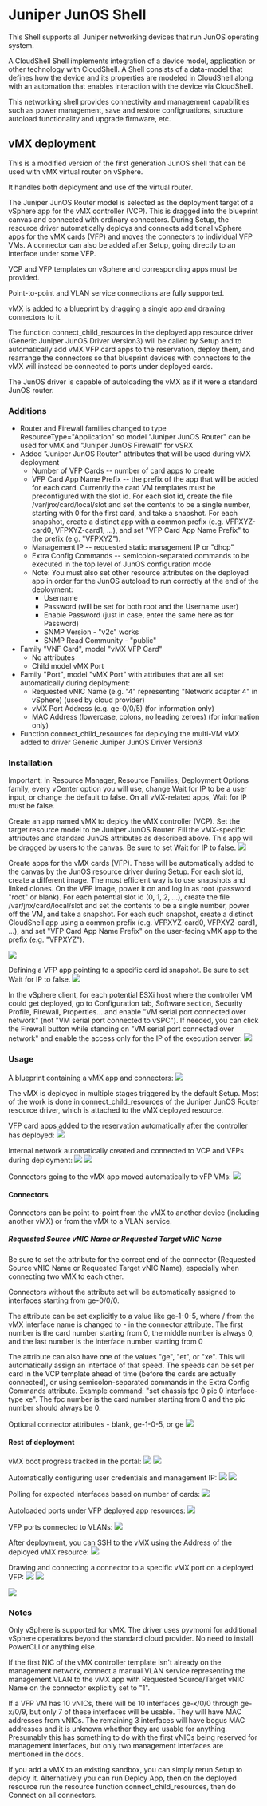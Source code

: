 # Juniper JunOS Shell

This Shell supports all Juniper networking devices that run JunOS operating system.

A CloudShell Shell implements integration of a device model, application or other technology with CloudShell. A Shell consists of a data-model that defines how the device and its properties are modeled in CloudShell along with an automation that enables interaction with the device via CloudShell.

This networking shell provides connectivity and management capabilities such as power management, save and restore configruations, structure autoload functionality and upgrade firmware, etc.

## vMX deployment

This is a modified version of the first generation JunOS shell that can be used with vMX virtual router on vSphere.

It handles both deployment and use of the virtual router.

The Juniper JunOS Router model is selected as the deployment target of a vSphere app for the vMX controller (VCP). This is dragged into the blueprint canvas and connected with ordinary connectors. During Setup, the resource driver automatically deploys and connects additional vSphere apps for the vMX cards (VFP) and moves the connectors to individual VFP VMs. A connector can also be added after Setup, going directly to an interface under some VFP.

VCP and VFP templates on vSphere and corresponding apps must be provided.

Point-to-point and VLAN service connections are fully supported. 

vMX is added to a blueprint by dragging a single app and drawing connectors to it. 

The function connect_child_resources in the deployed app resource driver (Generic Juniper JunOS Driver Version3) will be called by Setup and to automatically add vMX VFP card apps to the reservation, deploy them, and rearrange the connectors so that blueprint devices with connectors to the vMX will instead be connected to ports under deployed cards.

The JunOS driver is capable of autoloading the vMX as if it were a standard JunOS router.

### Additions
- Router and Firewall families changed to type ResourceType="Application" so model "Juniper JunOS Router" can be used for vMX and "Juniper JunOS Firewall" for vSRX
- Added "Juniper JunOS Router" attributes that will be used during vMX deployment
  - Number of VFP Cards -- number of card apps to create
  - VFP Card App Name Prefix -- the prefix of the app that will be added for each card. Currently the card VM templates must be preconfigured with the slot id. For each slot id, create the file /var/jnx/card/local/slot and set the contents to be a single number, starting with 0 for the first card, and take a snapshot. For each snapshot, create a distinct app with a common prefix (e.g. VFPXYZ-card0, VFPXYZ-card1, ...), and set "VFP Card App Name Prefix" to the prefix (e.g. "VFPXYZ").
  - Management IP -- requested static management IP or "dhcp"
  - Extra Config Commands -- semicolon-separated commands to be executed in the top level of JunOS configuration mode
  - Note: You must also set other resource attributes on the deployed app in order for the JunOS autoload to run correctly at the end of the deployment:
    - Username
    - Password (will be set for both root and the Username user)
    - Enable Password (just in case, enter the same here as for Password)
    - SNMP Version - "v2c" works
    - SNMP Read Community - "public"
- Family "VNF Card", model "vMX VFP Card"
  - No attributes
  - Child model vMX Port
- Family "Port", model "vMX Port" with attributes that are all set automatically during deployment:
  - Requested vNIC Name (e.g. "4" representing "Network adapter 4" in vSphere) (used by cloud provider)
  - vMX Port Address (e.g. ge-0/0/5) (for information only)
  - MAC Address (lowercase, colons, no leading zeroes) (for information only)
- Function connect_child_resources for deploying the multi-VM vMX added to driver Generic Juniper JunOS Driver Version3


### Installation

Important: In Resource Manager, Resource Families, Deployment Options family, every vCenter option you will use, change Wait for IP to be a user input, or change the default to false. On all vMX-related apps, Wait for IP must be false. 

Create an app named vMX to deploy the vMX controller (VCP). Set the target resource model to be Juniper JunOS Router. Fill the vMX-specific attributes and standard JunOS attributes as described above. This app will be dragged by users to the canvas. Be sure to set Wait for IP to false.
![](screenshots/vmx_inputs.png)

Create apps for the vMX cards (VFP). These will be automatically added to the canvas by the JunOS resource driver during Setup. For each slot id, create a different image. The most efficient way is to use snapshots and linked clones. On the VFP image, power it on and log in as root (password "root" or blank). For each potential slot id (0, 1, 2, ...), create the file /var/jnx/card/local/slot and set the contents to be a single number, power off the VM, and take a snapshot. For each such snapshot, create a distinct CloudShell app using a common prefix (e.g. VFPXYZ-card0, VFPXYZ-card1, ...), and set "VFP Card App Name Prefix" on the user-facing vMX app to the prefix (e.g. "VFPXYZ").

![](screenshots/vmx_slot_id_snapshots.png)

Defining a VFP app pointing to a specific card id snapshot. Be sure to set Wait for IP to false.
![](screenshots/vmx14.png)

In the vSphere client, for each potential ESXi host where the controller VM could get deployed, go to Configuration tab, Software section, Security Profile, Firewall, Properties... and enable "VM serial port connected over network" (not "VM serial port connected to vSPC"). If needed, you can click the Firewall button while standing on "VM serial port connected over network" and enable the access only for the IP of the execution server.
![](screenshots/esxi_serial.png)


### Usage
A blueprint containing a vMX app and connectors:
![](screenshots/vmx01.png)

The vMX is deployed in multiple stages triggered by the default Setup. Most of the work is done in connect_child_resources of the Juniper JunOS Router resource driver, which is attached to the vMX deployed resource.

VFP card apps added to the reservation automatically after the controller has deployed: 
![](screenshots/vmx03.png)


Internal network automatically created and connected to VCP and VFPs during deployment:
![](screenshots/vmx04.png)
![](screenshots/vmx05.png)

Connectors going to the vMX app moved automatically to vFP VMs: 
![](screenshots/jvmx6.png)

#### Connectors

Connectors can be point-to-point from the vMX to another device (including another vMX) or from the vMX to a VLAN service.

##### Requested Source vNIC Name or Requested Target vNIC Name

Be sure to set the attribute for the correct end of the connector (Requested Source vNIC Name or Requested Target vNIC Name), especially when connecting two vMX to each other. 

Connectors without the attribute set will be automatically assigned to interfaces starting from ge-0/0/0.

The attribute can be set explicitly to a value like ge-1-0-5, where / from the vMX interface name is changed to - in the connector attribute. The first number is the card number starting from 0, the middle number is always 0, and the last number is the interface number starting from 0

The attribute can also have one of the values "ge", "et", or "xe". This will automatically assign an interface of that speed. The speeds can be set per card in the VCP template ahead of time (before the cards are actually connected), or using semicolon-separated commands in the Extra Config Commands attribute. Example command: "set chassis fpc 0 pic 0 interface-type xe". The fpc number is the card number starting from 0 and the pic number should always be 0.

Optional connector attributes - blank, ge-1-0-5, or ge
![](screenshots/vmx02.png)


#### Rest of deployment
vMX boot progress tracked in the portal:
![](screenshots/vmx06.png)
![](screenshots/vmx07.png)

Automatically configuring user credentials and management IP:
![](screenshots/vmx08.png)
![](screenshots/vmx09.png)

Polling for expected interfaces based on number of cards:
![](screenshots/vmx10.png)

Autoloaded ports under VFP deployed app resources:
![](screenshots/vmx11.png)

VFP ports connected to VLANs:
![](screenshots/vmx12.png)

After deployment, you can SSH to the vMX using the Address of the deployed vMX resource:
![](screenshots/vmx13.png)

Drawing and connecting a connector to a specific vMX port on a deployed VFP:
![](screenshots/jvmx2.png)
![](screenshots/jvmx3.png)

![](screenshots/jvmx5.png)


### Notes

Only vSphere is supported for vMX. The driver uses pyvmomi for additional vSphere operations beyond the standard cloud provider. No need to install PowerCLI or anything else.

If the first NIC of the vMX controller template isn't already on the management network, connect a manual VLAN service representing the management VLAN to the vMX app with Requested Source/Target vNIC Name on the connector explicitly set to "1". 

If a VFP VM has 10 vNICs, there will be 10 interfaces ge-x/0/0 through ge-x/0/9, but only 7 of these interfaces will be usable. They will have MAC addresses from vNICs. The remaining 3 interfaces will have bogus MAC addresses and it is unknown whether they are usable for anything. Presumably this has something to do with the first vNICs being reserved for management interfaces, but only two management interfaces are mentioned in the docs. 

If you add a vMX to an existing sandbox, you can simply rerun Setup to deploy it. Alternatively you can run Deploy App, then on the deployed resource run the resource function connect_child_resources, then do Connect on all connectors. 